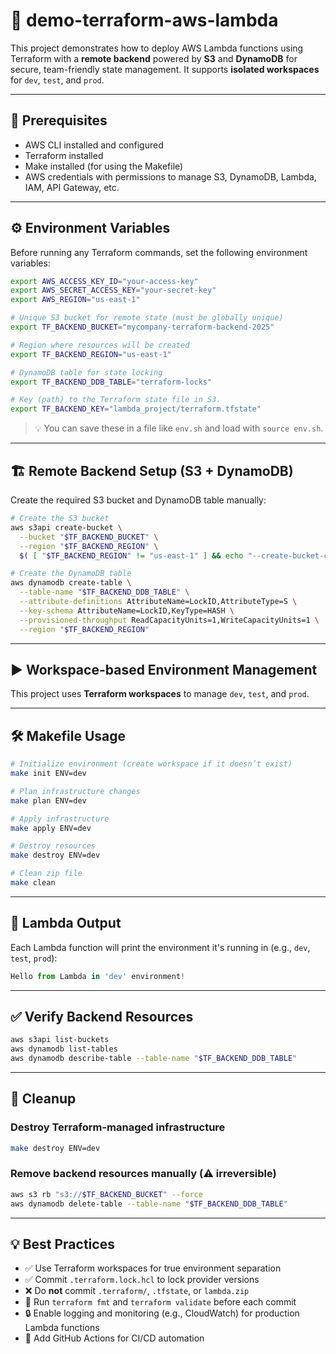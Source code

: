 # 🚀 demo-terraform-aws-lambda

This project demonstrates how to deploy AWS Lambda functions using Terraform with a **remote backend** powered by **S3** and **DynamoDB** for secure, team-friendly state management. It supports **isolated workspaces** for `dev`, `test`, and `prod`.

---

## 🌱 Prerequisites

- AWS CLI installed and configured
- Terraform installed
- Make installed (for using the Makefile)
- AWS credentials with permissions to manage S3, DynamoDB, Lambda, IAM, API Gateway, etc.

---

## ⚙️ Environment Variables

Before running any Terraform commands, set the following environment variables:

```bash
export AWS_ACCESS_KEY_ID="your-access-key"
export AWS_SECRET_ACCESS_KEY="your-secret-key"
export AWS_REGION="us-east-1"

# Unique S3 bucket for remote state (must be globally unique)
export TF_BACKEND_BUCKET="mycompany-terraform-backend-2025"

# Region where resources will be created
export TF_BACKEND_REGION="us-east-1"

# DynamoDB table for state locking
export TF_BACKEND_DDB_TABLE="terraform-locks"

# Key (path) to the Terraform state file in S3.
export TF_BACKEND_KEY="lambda_project/terraform.tfstate"
````

> 💡 You can save these in a file like `env.sh` and load with `source env.sh`.

---

## 🏗️ Remote Backend Setup (S3 + DynamoDB)

Create the required S3 bucket and DynamoDB table manually:

```bash
# Create the S3 bucket
aws s3api create-bucket \
  --bucket "$TF_BACKEND_BUCKET" \
  --region "$TF_BACKEND_REGION" \
  $( [ "$TF_BACKEND_REGION" != "us-east-1" ] && echo "--create-bucket-configuration LocationConstraint=$TF_BACKEND_REGION" )

# Create the DynamoDB table
aws dynamodb create-table \
  --table-name "$TF_BACKEND_DDB_TABLE" \
  --attribute-definitions AttributeName=LockID,AttributeType=S \
  --key-schema AttributeName=LockID,KeyType=HASH \
  --provisioned-throughput ReadCapacityUnits=1,WriteCapacityUnits=1 \
  --region "$TF_BACKEND_REGION"
```

---

## ▶️ Workspace-based Environment Management

This project uses **Terraform workspaces** to manage `dev`, `test`, and `prod`.

---

## 🛠️ Makefile Usage

```bash
# Initialize environment (create workspace if it doesn’t exist)
make init ENV=dev

# Plan infrastructure changes
make plan ENV=dev

# Apply infrastructure
make apply ENV=dev

# Destroy resources
make destroy ENV=dev

# Clean zip file
make clean
```

---

## 🔧 Lambda Output

Each Lambda function will print the environment it's running in (e.g., `dev`, `test`, `prod`):

```python
Hello from Lambda in 'dev' environment!
```

---

## ✅ Verify Backend Resources

```bash
aws s3api list-buckets
aws dynamodb list-tables
aws dynamodb describe-table --table-name "$TF_BACKEND_DDB_TABLE"
```

---

## 🧹 Cleanup

### Destroy Terraform-managed infrastructure

```bash
make destroy ENV=dev
```

### Remove backend resources manually (⚠️ irreversible)

```bash
aws s3 rb "s3://$TF_BACKEND_BUCKET" --force
aws dynamodb delete-table --table-name "$TF_BACKEND_DDB_TABLE"
```

---

## 💡 Best Practices

* ✅ Use Terraform workspaces for true environment separation
* ✅ Commit `.terraform.lock.hcl` to lock provider versions
* ❌ Do **not** commit `.terraform/`, `.tfstate`, or `lambda.zip`
* 🧪 Run `terraform fmt` and `terraform validate` before each commit
* 🔒 Enable logging and monitoring (e.g., CloudWatch) for production Lambda functions
* 🔁 Add GitHub Actions for CI/CD automation
